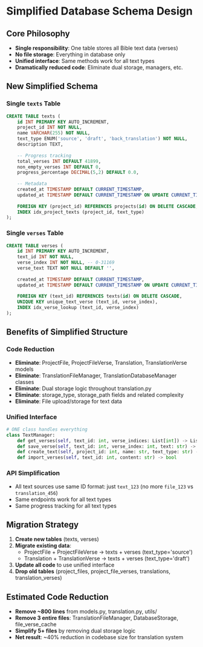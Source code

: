 # Simplified Database Schema Design

## Core Philosophy
- **Single responsibility**: One table stores all Bible text data (verses)
- **No file storage**: Everything in database only
- **Unified interface**: Same methods work for all text types
- **Dramatically reduced code**: Eliminate dual storage, managers, etc.

## New Simplified Schema

### Single `texts` Table
```sql
CREATE TABLE texts (
    id INT PRIMARY KEY AUTO_INCREMENT,
    project_id INT NOT NULL,
    name VARCHAR(255) NOT NULL,
    text_type ENUM('source', 'draft', 'back_translation') NOT NULL,
    description TEXT,
    
    -- Progress tracking
    total_verses INT DEFAULT 41899,
    non_empty_verses INT DEFAULT 0,
    progress_percentage DECIMAL(5,2) DEFAULT 0.0,
    
    -- Metadata
    created_at TIMESTAMP DEFAULT CURRENT_TIMESTAMP,
    updated_at TIMESTAMP DEFAULT CURRENT_TIMESTAMP ON UPDATE CURRENT_TIMESTAMP,
    
    FOREIGN KEY (project_id) REFERENCES projects(id) ON DELETE CASCADE,
    INDEX idx_project_texts (project_id, text_type)
);
```

### Single `verses` Table  
```sql
CREATE TABLE verses (
    id INT PRIMARY KEY AUTO_INCREMENT,
    text_id INT NOT NULL,
    verse_index INT NOT NULL, -- 0-31169
    verse_text TEXT NOT NULL DEFAULT '',
    
    created_at TIMESTAMP DEFAULT CURRENT_TIMESTAMP,
    updated_at TIMESTAMP DEFAULT CURRENT_TIMESTAMP ON UPDATE CURRENT_TIMESTAMP,
    
    FOREIGN KEY (text_id) REFERENCES texts(id) ON DELETE CASCADE,
    UNIQUE KEY unique_text_verse (text_id, verse_index),
    INDEX idx_verse_lookup (text_id, verse_index)
);
```

## Benefits of Simplified Structure

### Code Reduction
- **Eliminate**: ProjectFile, ProjectFileVerse, Translation, TranslationVerse models
- **Eliminate**: TranslationFileManager, TranslationDatabaseManager classes  
- **Eliminate**: Dual storage logic throughout translation.py
- **Eliminate**: storage_type, storage_path fields and related complexity
- **Eliminate**: File upload/storage for text data

### Unified Interface
```python
# ONE class handles everything
class TextManager:
    def get_verses(self, text_id: int, verse_indices: List[int]) -> List[str]
    def save_verse(self, text_id: int, verse_index: int, text: str) -> bool
    def create_text(self, project_id: int, name: str, text_type: str) -> int
    def import_verses(self, text_id: int, content: str) -> bool
```

### API Simplification
- All text sources use same ID format: just `text_123` (no more `file_123` vs `translation_456`)
- Same endpoints work for all text types
- Same progress tracking for all text types

## Migration Strategy

1. **Create new tables** (texts, verses)
2. **Migrate existing data**:
   - ProjectFile + ProjectFileVerse → texts + verses (text_type='source')
   - Translation + TranslationVerse → texts + verses (text_type='draft') 
3. **Update all code** to use unified interface
4. **Drop old tables** (project_files, project_file_verses, translations, translation_verses)

## Estimated Code Reduction
- **Remove ~800 lines** from models.py, translation.py, utils/
- **Remove 3 entire files**: TranslationFileManager, DatabaseStorage, file_verse_cache
- **Simplify 5+ files** by removing dual storage logic
- **Net result**: ~40% reduction in codebase size for translation system 